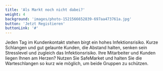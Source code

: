 ```yaml
---
title: 'Als Markt noch nicht dabei?'
weight: 4
background: 'images/photo-1521566652839-697aa473761a.jpg'
button: 'Jetzt Registieren'
buttonLink: '#'
---
```


Jeden Tag im Kundenkontakt stehen birgt ein hohes Infektionsrisiko.
Kurze Schlangen und gut gelaunte Kunden, die Abstand halten, senken sein Stresslevel und zugleich das Infektionsrisiko.
Ihre Mitarbeiter und Kunden liegen Ihnen am Herzen?
Nutzen Sie SafeMarket und halten Sie die Warteschlangen so kurz wie möglich, um beide Gruppen zu schützen.